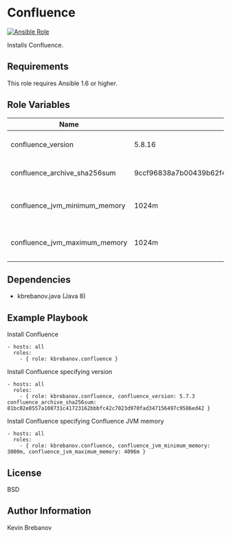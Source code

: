 Confluence
==========

[![Ansible Role](https://img.shields.io/ansible/role/3979.svg)](https://galaxy.ansible.com/list#/roles/3979)

Installs Confluence.

Requirements
------------

This role requires Ansible 1.6 or higher.

Role Variables
--------------

| Name                          | Default                                                          | Description                      |
|-------------------------------|------------------------------------------------------------------|----------------------------------|
| confluence_version            | 5.8.16                                                           | Version of Confluence to install |
| confluence_archive_sha256sum  | 9ccf96838a7b00439b62f4a3f1377cd32a83b3169f5e4ee7bd6c8a244b1ea59b | SHA 256 checksum of archive      |
| confluence_jvm_minimum_memory | 1024m                                                            | Confluence JVM minimum memory    |
| confluence_jvm_maximum_memory | 1024m                                                            | Confluence JVM maximum memory    |

Dependencies
------------

- kbrebanov.java (Java 8)

Example Playbook
----------------

Install Confluence
```
- hosts: all
  roles:
    - { role: kbrebanov.confluence }
```

Install Confluence specifying version
```
- hosts: all
  roles:
    - { role: kbrebanov.confluence, confluence_version: 5.7.3 confluence_archive_sha256sum: 81bc02e8557a108731c41723162bbbfc42c7023d970fad347156497c9586ed42 }
```

Install Confluence specifying Confluence JVM memory
```
- hosts: all
  roles:
    - { role: kbrebanov.confluence, confluence_jvm_minimum_memory: 3000m, confluence_jvm_maximum_memory: 4096m }
```

License
-------

BSD

Author Information
------------------

Kevin Brebanov
